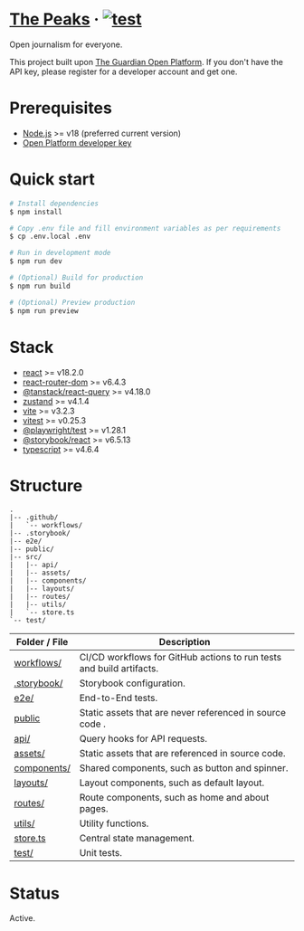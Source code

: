 # [The Peaks](https://peaks.pages.dev/) &middot; [![test](https://github.com/thatsaw/the-peaks-web/actions/workflows/test.yaml/badge.svg)](https://github.com/thatsaw/the-peaks-web/actions/workflows/test.yaml)

Open journalism for everyone.

This project built upon [The Guardian Open Platform](https://open-platform.theguardian.com/).
If you don't have the API key, please register for a developer account and get one.

# Prerequisites

- [Node.js](https://nodejs.org/en/) >= v18 (preferred current version)
- [Open Platform developer key](https://bonobo.capi.gutools.co.uk/register/developer)

# Quick start

```sh
# Install dependencies
$ npm install

# Copy .env file and fill environment variables as per requirements
$ cp .env.local .env

# Run in development mode
$ npm run dev

# (Optional) Build for production
$ npm run build

# (Optional) Preview production
$ npm run preview
```

# Stack

- [react](https://reactjs.org/) >= v18.2.0
- [react-router-dom](https://reactrouter.com/en/main/) >= v6.4.3
- [@tanstack/react-query](https://react-query-v3.tanstack.com/) >= v4.18.0
- [zustand](https://github.com/pmndrs/zustand) >= v4.1.4
- [vite](https://vitejs.dev/) >= v3.2.3
- [vitest](https://vitest.dev/) >= v0.25.3
- [@playwright/test](https://playwright.dev/) >= v1.28.1
- [@storybook/react](https://storybook.js.org/) >= v6.5.13
- [typescript](https://www.typescriptlang.org/) >= v4.6.4

# Structure

```
.
|-- .github/
|   `-- workflows/
|-- .storybook/
|-- e2e/
|-- public/
|-- src/
|   |-- api/
|   |-- assets/
|   |-- components/
|   |-- layouts/
|   |-- routes/
|   |-- utils/
|   `-- store.ts
`-- test/
```

| Folder / File                    | Description                                                          |
| -------------------------------- | -------------------------------------------------------------------- |
| [workflows/](.github/workflows/) | CI/CD workflows for GitHub actions to run tests and build artifacts. |
| [.storybook/](.storybook/)       | Storybook configuration.                                             |
| [e2e/](e2e/)                     | End-to-End tests.                                                    |
| [public](public/)                | Static assets that are never referenced in source code .             |
| [api/](src/api/)                 | Query hooks for API requests.                                        |
| [assets/](src/assets)            | Static assets that are referenced in source code.                    |
| [components/](src/components/)   | Shared components, such as button and spinner.                       |
| [layouts/](src/layouts/)         | Layout components, such as default layout.                           |
| [routes/](src/routes/)           | Route components, such as home and about pages.                      |
| [utils/](src/utils/)             | Utility functions.                                                   |
| [store.ts](src/store.ts)         | Central state management.                                            |
| [test/](src/test/)               | Unit tests.                                                          |

# Status

Active.
